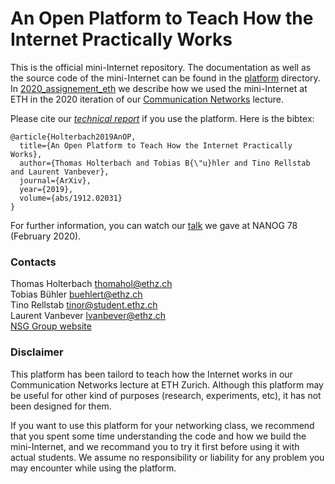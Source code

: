 # An Open Platform to Teach How the Internet Practically Works

This is the official mini-Internet repository. 
The documentation as well as the source code of the mini-Internet can be found in the [platform](platform) directory. \
In [2020_assignement_eth](2020_assignement_eth) we describe how we used the mini-Internet at ETH in the 2020 iteration of our [Communication Networks](https://comm-net.ethz.ch/) lecture.

Please cite our *[technical report]( https://arxiv.org/pdf/1912.02031.pdf)* if you use the platform. Here is the bibtex:
```
@article{Holterbach2019AnOP,
  title={An Open Platform to Teach How the Internet Practically Works},
  author={Thomas Holterbach and Tobias B{\"u}hler and Tino Rellstab and Laurent Vanbever},
  journal={ArXiv},
  year={2019},
  volume={abs/1912.02031}
}
```


For further information, you can watch our [talk](https://www.youtube.com/watch?v=8SRjTqH5Z8M&list=PLO8DR5ZGla8jSzWlrWt_cz13LLAz44rHY&index=11&t=0s) we gave at NANOG 78 (February 2020).

### Contacts

Thomas Holterbach <thomahol@ethz.ch> \
Tobias Bühler <buehlert@ethz.ch> \
Tino Rellstab <tinor@student.ethz.ch> \
Laurent Vanbever <lvanbever@ethz.ch> \
[NSG Group website](https://nsg.ee.ethz.ch/home/)

### Disclaimer

This platform has been tailord to teach how the Internet works in our Communication Networks lecture at ETH Zurich. Although this platform may be useful for other kind of purposes (research, experiments, etc), it has not been designed for them.

If you want to use this platform for your networking class, we recommend that you spent some time understanding the code and how we build the mini-Internet, and we recommand you to try it first before using it with actual students.
We assume no responsibility or liability for any problem you may encounter while using the platform.


